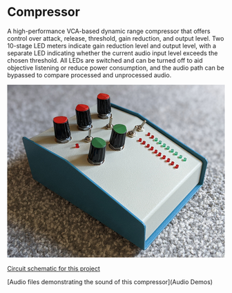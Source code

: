 # Compressor
A high-performance VCA-based dynamic range compressor that offers control over attack, release, threshold, gain reduction, and output level.  Two 10-stage LED meters indicate gain reduction level and output level, with a separate LED indicating whether the current audio input level exceeds the chosen threshold.  All LEDs are switched and can be turned off to aid objective listening or reduce power consumption, and the audio path can be bypassed to compare processed and unprocessed audio.

![compressor](Images/compressor_small.jpg)

[Circuit schematic for this project](Schematic/VCA_Compressor_Schematic.pdf)

[Audio files demonstrating the sound of this compressor](Audio Demos)
